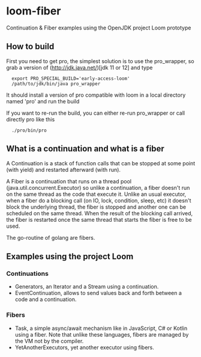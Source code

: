 # loom-fiber
Continuation & Fiber examples using the OpenJDK project Loom prototype

## How to build

First you need to get pro, the simplest solution is to use the pro_wrapper,
so grab a version of (http://jdk.java.net/)[jdk 11 or 12] and type
```
  export PRO_SPECIAL_BUILD='early-access-loom'
  /path/to/jdk/bin/java pro_wrapper
```

It should install a version of pro compatible with loom in a local directory named 'pro' and run the build

If you want to re-run the build, you can either re-run pro_wrapper or call directly pro like this
```
  ./pro/bin/pro
```

## What is a continuation and what is a fiber

A Continuation is a stack of function calls that can be stopped at some point (with yield) and restarted afterward (with run).

A Fiber is a continuation that runs on a thread pool (java.util.concurrent.Executor) so unlike a continuation, a fiber doesn't run on the same thread
as the code that execute it. Unlike an usual executor, when a fiber do a blocking call (on IO, lock, condition, sleep, etc) it doesn't block the underlying thread,
the fiber is stopped and another one can be scheduled on the same thread. When the result of the blocking call arrived, the fiber is restarted once the same thread
that starts the fiber is free to be used.

The go-routine of golang are fibers.

## Examples using the project Loom

### Continuations

- Generators,
  an Iterator and a Stream using a continuation.
- EventContinuation,
  allows to send values back and forth between a code and a continuation.


### Fibers

- Task,
  a simple async/await mechanism like in JavaScript, C# or Kotlin using a fiber. Note that unlike these languages, fibers are managed by the VM not by the compiler.
- YetAnotherExecutors,
  yet another executor using fibers.
